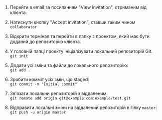 1. Перейти в email за посиланням "View invitation", отриманим від клієнта.

2. Натиснути кнопку "Accept invitation", ставши таким чином `collaborator`

3. Відкрити термінал та перейти в папку з проектом, який має бути доданий до репозиторію клієнта.

4. У головній папці проекту ініціалізувати локальний репозиторій Git.  
`git init`

5. Додати усі зміни та файли до локального репозиторію:  
`git add .`

6. Зробити комміт усіх змін, що staged:  
`git commit -m "Initial commit"`

7. Зв'язати локальни репозиторій з віддаленим:  
`git remote add origin git@example.com:example/test.git`

8. Відправити локальні зміни на віддалений репозиторій в гілку `master`:  
`git push -u origin master`




